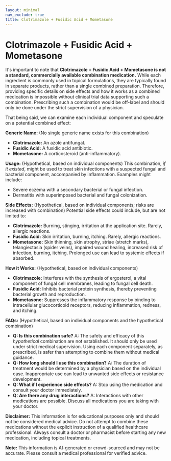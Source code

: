 ```yaml
---
layout: minimal
nav_exclude: true
title: Clotrimazole + Fusidic Acid + Mometasone
---
```


# Clotrimazole + Fusidic Acid + Mometasone

It's important to note that **Clotrimazole + Fusidic Acid + Mometasone is not a standard, commercially available combination medication.**  While each ingredient is commonly used in topical formulations, they are typically found in separate products, rather than a single combined preparation.  Therefore, providing specific details on side effects and how it works as a combined medication is impossible without clinical trial data supporting such a combination.  Prescribing such a combination would be off-label and should only be done under the strict supervision of a physician.

That being said, we can examine each individual component and speculate on a potential combined effect:


**Generic Name:**  (No single generic name exists for this combination)

* **Clotrimazole:** An azole antifungal.
* **Fusidic Acid:** A fusidic acid antibiotic.
* **Mometasone:** A corticosteroid (anti-inflammatory).


**Usage:** (Hypothetical, based on individual components)  This combination, *if it existed*, might be used to treat skin infections with a suspected fungal and bacterial component, accompanied by inflammation. Examples might include:

* Severe eczema with a secondary bacterial or fungal infection.
* Dermatitis with superimposed bacterial and fungal colonization.


**Side Effects:** (Hypothetical, based on individual components;  risks are increased with combination)  Potential side effects could include, but are not limited to:

* **Clotrimazole:** Burning, stinging, irritation at the application site. Rarely, allergic reactions.
* **Fusidic Acid:** Skin irritation, burning, itching.  Rarely, allergic reactions.
* **Mometasone:** Skin thinning, skin atrophy, striae (stretch marks), telangiectasia (spider veins), impaired wound healing, increased risk of infection, burning, itching.  Prolonged use can lead to systemic effects if absorbed.


**How it Works:** (Hypothetical, based on individual components)

* **Clotrimazole:** Interferes with the synthesis of ergosterol, a vital component of fungal cell membranes, leading to fungal cell death.
* **Fusidic Acid:** Inhibits bacterial protein synthesis, thereby preventing bacterial growth and reproduction.
* **Mometasone:** Suppresses the inflammatory response by binding to intracellular glucocorticoid receptors, reducing inflammation, redness, and itching.


**FAQs:** (Hypothetical, based on individual components and the hypothetical combination)


* **Q: Is this combination safe?** A:  The safety and efficacy of this *hypothetical* combination are not established. It should only be used under strict medical supervision.  Using each component separately, as prescribed, is safer than attempting to combine them without medical guidance.
* **Q: How long should I use this combination?** A: The duration of treatment would be determined by a physician based on the individual case.  Inappropriate use can lead to unwanted side effects or resistance development.
* **Q: What if I experience side effects?** A: Stop using the medication and consult your doctor immediately.
* **Q: Are there any drug interactions?** A: Interactions with other medications are possible. Discuss all medications you are taking with your doctor.


**Disclaimer:**  This information is for educational purposes only and should not be considered medical advice.  Do not attempt to combine these medications without the explicit instruction of a qualified healthcare professional. Always consult a doctor or pharmacist before starting any new medication, including topical treatments.


**Note:** This information is AI-generated or crowd-sourced and may not be accurate. Please consult a medical professional for verified advice.